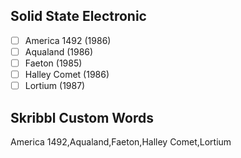 ## Solid State Electronic
- [ ] America 1492 (1986)
- [ ] Aqualand (1986)
- [ ] Faeton (1985)
- [ ] Halley Comet (1986)
- [ ] Lortium (1987)
## Skribbl Custom Words
America 1492,Aqualand,Faeton,Halley Comet,Lortium